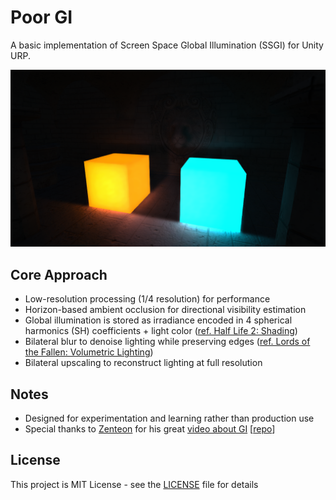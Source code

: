 ﻿Poor GI
===

A basic implementation of Screen Space Global Illumination (SSGI) for Unity URP.

![preview-sponza](Pictures/preview-sponza.png)

Core Approach
-------------
- Low-resolution processing (1/4 resolution) for performance
- Horizon-based ambient occlusion for directional visibility estimation
- Global illumination is stored as irradiance encoded in 4 spherical harmonics (SH) coefficients + light color ([ref. Half Life 2: Shading](https://drivers.amd.com/developer/gdc/D3DTutorial10_Half-Life2_Shading.pdf))
- Bilateral blur to denoise lighting while preserving edges ([ref. Lords of the Fallen: Volumetric Lighting](https://www.slideshare.net/slideshow/volumetric-lighting-for-many-lights-in-lords-of-the-fallen/34507223))
- Bilateral upscaling to reconstruct lighting at full resolution

Notes
-----
- Designed for experimentation and learning rather than production use
- Special thanks to [Zenteon](https://github.com/Zenteon) for his great [video about GI](https://www.youtube.com/watch?v=dmdyqzelBIY) [[repo](https://github.com/Zenteon/ZenteonFX)]

License
-------
This project is MIT License - see the [LICENSE](LICENSE) file for details

